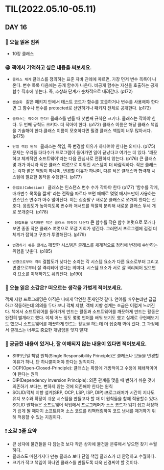 # TIL(2022.05.10-05.11)
## DAY 16
### 📖 오늘 읽은 범위
- 10장 클래스

### 😀 책에서 기억하고 싶은 내용을 써보세요.
- ```클래스 체계```
클래스를 정의하는 표준 자바 관례에 따르면, 가장 먼저 변수 목록이 나온다.
변수 목록 다음에는 공개 함수가 나온다. 비공개 함수는 자신을 호출하는 공개 함수 직후에 넣는다.
즉, 추상화 단계가 순차적으로 내려간다.
(p172)
- ```캡슐화 ```
같은 패키지 안에서 테스트 코드가 함수를 호출하거나 변수를 사용해야 한다면 그 함수나 변수를 protected로
선언하거나 패키지 전체로 공개한다. (p172)
- ```클래스는 작아야 한다!```
클래스를 만들 때 첫번째 규칙은 크기다. 클래스는 작아야 한다. 두 번째 규칙도 크키다. 더 작아야 한다. (p172)
클래스 이름은 해당 클래스 책임을 기술해야 한다.클래스 이름이 모호하다면 필경 클래스 책임이 너무 많아서다. (p175)
- ```단일 책임 원칙 ```
클래스는 책임, 즉 변경할 이유가 하나여야 한다는 의미다. (p175)
문제는 우리들 대다수가 프로그램이 돌아가면 일이 끝났다고 여기는 데 있다.
'깨끗하고 체계적인 소프트웨어'라는 다음 관심사로 전환하지 않는다. (p176)
큰 클래스 몇 개가 아니라 작은 클래스 여럿으로 이뤄진 시스템이 더 바람직하다. 작은 클래스는 각자 맡은 책임이 하나며, 변경할 이유가 하나며, 다른 작은 클래스와 협력해 시스템에 필요한 동작을 수행한다. (p177)
- ```응집도(Cohesion) ```
클래스는 인스턴스 변수 수가 작아야 한다 (p177)
'함수를 작게, 매개변수 목록을 짧게' 라는 전략을 따르다 보면 때때로 몇몇 매서드만이 사용하는 인스턴스 변수가 아주 많아진다. 이는 십중팔구 새로운 클래스로 쪼개야 한다는 신호다. 응집도가 높아지도록 변수와 매서드를 적절히 분리해 새로운 클래스 두세 개로 쪼개준다. (p178)
- ``` 응집도를 유지하면 작은 클래스 여럿이 나온다```
큰 함수를 작은 함수 여럿으로 쪼개다 보면 종종 작은 클래스 여럿으로 쪼갤 기회가 생긴다.
그러면서 프로그램에 점점 더 체계가 잡히고 구조가 투명해진다. (p179)
- ```변경하기 쉬운 클래스```
깨끗한 시스템은 클래스를 체계적으로 정리해 변경에 수반하는 위험을 낮춘다. (p185)

- ```변경으로부터 격리```
결합도가 낮다는 소리는 각 시스템 요소가 다른 요소로부터 그리고 변경으로부터 잘 격리되어 있다는 의미다.
시스템 요소가 서로 잘 격리되어 있으면 각 요소를 이해하기도 쉬워진다.
 (p190)



### 🤔 오늘 읽은 소감은? 떠오르는 생각을 가볍게 적어보세요.
객체 지향 프로그래밍은 아직은 나에게 막연한 존재인것 같다. 언어를 배우는데만 급급하고 작동하는데 의의를 두다 보니 객체 지향, 객체 지향 설계는 조금은 어렵게 느껴진다. 책에서 소프트웨어를 돌아가게 만드는 활동과 소프트웨어를 깨끗하게 만드는 활동은 완전히 별개라고 했다. 이제 어느 정도 몇몇 언어를 배워 보기도 했고 실제로 구현해보기도 했으니 소프트웨어를 깨끗하게 만드는 활동을 하는데 더 집중해 봐야 겠다. 
그 과정에서 클래스는 너무도 중요한 개념임을 잊지 말자! 

### 🔎 궁금한 내용이 있거나, 잘 이해되지 않는 내용이 있다면 적어보세요.
- SRP/단일 책임 원칙(Single Responsibility Principle)은 클래스나 모듈을 변경할 이유가 하나, 
단 하나뿐이어야 한다는 원칙이다.
- OCP(Open-Closed-Principle): 클래스는 확장에 개방적이고 수정에 폐쇄적이어야 한다는 원칙 
- DIP(Dependency Inversion Principle): 의존 관계를 맺을 때 변하기 쉬운 것에 의존하기 보다는, 변하지 않는 것에 의존해야 한다는 원칙
- SOLID/객체 지향 설계(SRP, OCP, LSP, ISP, DIP):프로그래머가 시간이 지나도 유지 보수와 확장이 쉬운 시스템을 만들고자 할 때 이 원칙들을 함께 적용할수 있다. SOLID 원칙들은 소프트웨어 작업에서 프로그래머가 소스 코드가 읽기 쉽고 확장하기 쉽게 될 때까지 소프트웨어 소스 코드를 리팩터링하여 코드 냄새를 제거하기 위해 적용할 수 있는 지침이다. 

###  ❗️ 소감 3줄 요약
- 큰 상자에 물건들을 다 담는것 보다 작은 상자에 물건을 분류해서 넣으면 찾기 수월하다.
- 클래스도 마찬가지다 만능 클래스 보다 단일 책임 클래스가 더 안정하고 수월하다.
- 크기가 작고 책임이 하나인 클래스를 만들도록 더욱 신경써야 할 것이다. 
